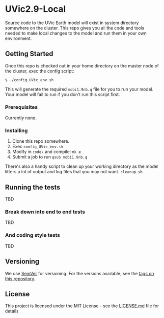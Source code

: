 # UVic2.9-Local

Source code to the UVic Earth model will exist in system directory somewhere on the cluster. This repo gives
you all the code and tools needed to make local changes to the model and run them in your own environment.

## Getting Started

Once this repo is checked out in your home directory on the master node of the cluster, exec the config script:

```
$ ./config_UVic_env.sh
```

This will generate the required `mobi1.9nb.q` file for you to run your model. Your model will fail to run if you
don't run this script first.


### Prerequisites

Currently none.

### Installing

1. Clone this repo somewhere.
2. Exec `config_UVic_env.sh`
3. Modify in `code\` and compile: `mk e`
4. Submit a job to run `qsub mobi1.9nb.q`

There's also a handy script to clean up your working directory as the model litters a lot of output and log files that
you may not want. `cleanup.sh`.

## Running the tests

TBD

### Break down into end to end tests

TBD

### And coding style tests

TBD

## Versioning

We use [SemVer](http://semver.org/) for versioning. For the versions available, see the [tags on this repository](https://github.com/your/project/tags). 

## License

This project is licensed under the MIT License - see the [LICENSE.md](LICENSE.md) file for details

